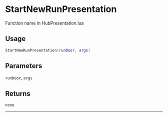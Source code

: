 # StartNewRunPresentation
Function name in HubPresentation.lua
## Usage
```lua
StartNewRunPresentation(runDoor, args)
```
## Parameters
`runDoor`, `args`
## Returns
`none`

---